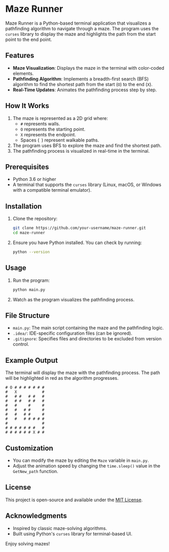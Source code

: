 # Maze Runner

Maze Runner is a Python-based terminal application that visualizes a pathfinding algorithm to navigate through a maze. The program uses the `curses` library to display the maze and highlights the path from the start point to the end point.

## Features

- **Maze Visualization**: Displays the maze in the terminal with color-coded elements.
- **Pathfinding Algorithm**: Implements a breadth-first search (BFS) algorithm to find the shortest path from the start (`O`) to the end (`X`).
- **Real-Time Updates**: Animates the pathfinding process step by step.

## How It Works

1. The maze is represented as a 2D grid where:
   - `#` represents walls.
   - `O` represents the starting point.
   - `X` represents the endpoint.
   - Spaces (` `) represent walkable paths.
2. The program uses BFS to explore the maze and find the shortest path.
3. The pathfinding process is visualized in real-time in the terminal.

## Prerequisites

- Python 3.6 or higher
- A terminal that supports the `curses` library (Linux, macOS, or Windows with a compatible terminal emulator).

## Installation

1. Clone the repository:
   ```bash
   git clone https://github.com/your-username/maze-runner.git
   cd maze-runner
   ```

2. Ensure you have Python installed. You can check by running:
   ```bash
   python --version
   ```

## Usage

1. Run the program:
   ```bash
   python main.py
   ```

2. Watch as the program visualizes the pathfinding process.

## File Structure

- `main.py`: The main script containing the maze and the pathfinding logic.
- `.idea/`: IDE-specific configuration files (can be ignored).
- `.gitignore`: Specifies files and directories to be excluded from version control.

## Example Output

The terminal will display the maze with the pathfinding process. The path will be highlighted in red as the algorithm progresses.

```
# O # # # # # # #
#   X           #
#   # #   # #   #
#   # #   # #   #
#   #     #     #
#   #   # #     #
#   #   # #     #
#   #   # # # # #
#               #
# # # # # # #   #
# # # # # # X # #
```

## Customization

- You can modify the maze by editing the `Maze` variable in `main.py`.
- Adjust the animation speed by changing the `time.sleep()` value in the `GetNew_path` function.

## License

This project is open-source and available under the [MIT License](LICENSE).

## Acknowledgments

- Inspired by classic maze-solving algorithms.
- Built using Python's `curses` library for terminal-based UI.

Enjoy solving mazes!
